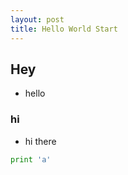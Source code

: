 ```yaml
---
layout: post
title: Hello World Start
---
```


## Hey
- hello

### hi
- hi there

```python
print 'a'
```
